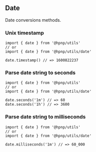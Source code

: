 ## Date

Date conversions methods.

### Unix timestamp

```
import { date } from '@hpnp/utils'
// or
import { date } from '@hpnp/utils/date'

date.timestamp() // => 1600822237
```

### Parse date string to seconds

```
import { date } from '@hpnp/utils'
// or
import { date } from '@hpnp/utils/date'

date.seconds('1m') // => 60
date.seconds('1h') // => 3600
```

### Parse date string to milliseconds

```
import { date } from '@hpnp/utils'
// or
import { date } from '@hpnp/utils/date'

date.milliseconds('1m') // => 60_000
```